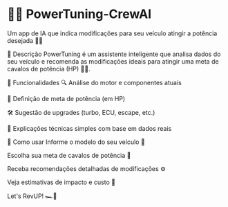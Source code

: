 # 🧠🚗 PowerTuning-CrewAI

Um app de IA que indica modificações para seu veículo atingir a potência desejada 🔧🔥

📌 Descrição
PowerTuning é um assistente inteligente que analisa dados do seu veículo e recomenda as modificações ideais para atingir uma meta de cavalos de potência (HP) 🏁💥.

🚀 Funcionalidades
🔍 Análise do motor e componentes atuais

🎯 Definição de meta de potência (em HP)

🛠️ Sugestão de upgrades (turbo, ECU, escape, etc.)

💬 Explicações técnicas simples com base em dados reais


🛞 Como usar
Informe o modelo do seu veículo 🧾

Escolha sua meta de cavalos de potência 🐎

Receba recomendações detalhadas de modificações ⚙️

Veja estimativas de impacto e custo 💸

Let's RevUP! 🏎️💨

